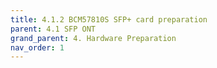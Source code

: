 ```yaml
---
title: 4.1.2 BCM57810S SFP+ card preparation
parent: 4.1 SFP ONT
grand_parent: 4. Hardware Preparation
nav_order: 1
---
```

